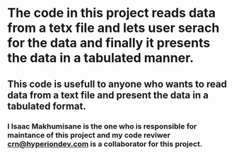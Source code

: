 # The code in this project reads data from a tetx file and lets user serach for the data and finally it presents the data in a tabulated manner.
## This code is usefull to anyone who wants to read data from a text file and present the data in a tabulated format.
### I Isaac Makhumisane is the one who is responsible for maintance of this project and my code reviwer crn@hyperiondev.com is a collaborator for this project.
